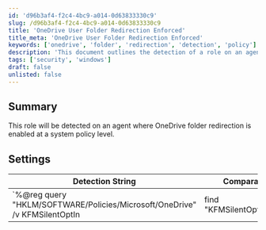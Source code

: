 ```yaml
---
id: 'd96b3af4-f2c4-4bc9-a014-0d63833330c9'
slug: /d96b3af4-f2c4-4bc9-a014-0d63833330c9
title: 'OneDrive User Folder Redirection Enforced'
title_meta: 'OneDrive User Folder Redirection Enforced'
keywords: ['onedrive', 'folder', 'redirection', 'detection', 'policy']
description: 'This document outlines the detection of a role on an agent where OneDrive folder redirection is enabled at a system policy level, including the necessary settings and detection strings.'
tags: ['security', 'windows']
draft: false
unlisted: false
---
```


## Summary

This role will be detected on an agent where OneDrive folder redirection is enabled at a system policy level.

## Settings

| Detection String                                                                                   | Comparator | Result           | Applicable OS |
|----------------------------------------------------------------------------------------------------|------------|------------------|---------------|
| `%@reg query "HKLM/SOFTWARE/Policies/Microsoft/OneDrive" /v KFMSilentOptIn | find "KFMSilentOptIn"@%` | Contains   | KFMSilentOptIn | Windows       |
